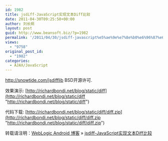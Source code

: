 ```yaml
---
id: 1982
title: jsdiff-JavaScript实现文本Diff比较
date: 2011-04-30T09:25:50+00:00
author: 刘长炯
layout: post
guid: http://www.beansoft.biz/?p=1982
permalink: '/2011/04/30/jsdiff-javascript%e5%ae%9e%e7%8e%b0%e6%96%87%e6%9c%acdiff%e6%af%94%e8%be%83%e6%95%88%e6%9e%9c/'
views:
  - "9758"
original_post_id:
  - "1982"
categories:
  - AJAX/JavaScript
---
```

<http://snowtide.com/jsdifflib> BSD开源许可.

效果演示: [http://richardbondi.net/blog/static/diff](http://richardbondi.net/blog/static/diff "http://richardbondi.net/blog/static/diff")

代码下载: [http://richardbondi.net/blog/static/diff/diff.zip](http://richardbondi.net/blog/static/diff/diff.zip "http://richardbondi.net/blog/static/diff/diff.zip")

转载请注明：[WebLogic Android 博客](http://www.beansoft.biz) &raquo; [jsdiff-JavaScript实现文本Diff比较](http://www.beansoft.biz/2011/04/30/jsdiff-javascript%e5%ae%9e%e7%8e%b0%e6%96%87%e6%9c%acdiff%e6%af%94%e8%be%83%e6%95%88%e6%9e%9c/)